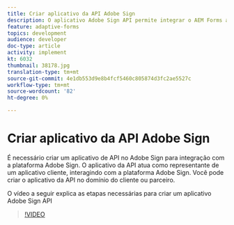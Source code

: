 ```yaml
---
title: Criar aplicativo da API Adobe Sign
description: O aplicativo Adobe Sign API permite integrar o AEM Forms ao Adobe Sign
feature: adaptive-forms
topics: development
audience: developer
doc-type: article
activity: implement
kt: 6032
thumbnail: 38178.jpg
translation-type: tm+mt
source-git-commit: 4e1db553d9e8b4fcf5460c805874d3fc2ae5527c
workflow-type: tm+mt
source-wordcount: '82'
ht-degree: 0%

---
```


# Criar aplicativo da API Adobe Sign

É necessário criar um aplicativo de API no Adobe Sign para integração com a plataforma Adobe Sign. O aplicativo da API atua como representante de um aplicativo cliente, interagindo com a plataforma Adobe Sign. Você pode criar o aplicativo da API no domínio do cliente ou parceiro.

O vídeo a seguir explica as etapas necessárias para criar um aplicativo Adobe Sign API

>[!VIDEO](https://video.tv.adobe.com/v/38178/?quality=9&learn=on)
